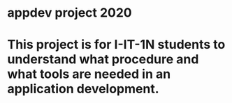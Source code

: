 # appdev project 2020

# This project is for I-IT-1N students to understand what procedure and what tools are needed in an application development.
